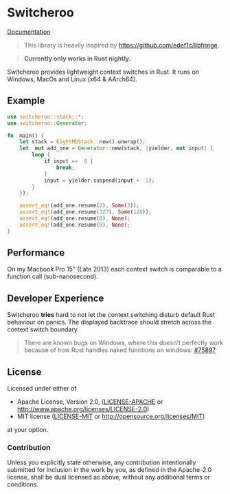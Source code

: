 # Switcheroo

[Documentation](https://docs.rs/switcheroo/0.1.1/switcheroo/)

> This library is heavily inspired by https://github.com/edef1c/libfringe.

> **Currently only works in Rust nightly.**

Switcheroo provides lightweight context switches in Rust. It runs on Windows, MacOs and Linux (x64 & AArch64).

## Example

```rust
use switcheroo::stack::*;
use switcheroo::Generator;

fn  main() {
    let stack = EightMbStack::new().unwrap();
    let  mut add_one = Generator::new(stack, |yielder, mut input| {
        loop {
            if input ==  0 {
                break;
            }
            input = yielder.suspend(input +  1);
        }
    });

    assert_eq!(add_one.resume(2), Some(3));
    assert_eq!(add_one.resume(127), Some(128));
    assert_eq!(add_one.resume(0), None);
    assert_eq!(add_one.resume(0), None);
}
```

## Performance

On my Macbook Pro 15" (Late 2013) each context switch is comparable to a function call (sub-nanosecond).

## Developer Experience

Switcheroo **tries** hard to not let the context switching disturb default Rust behaviour on panics. The displayed backtrace should stretch across the context switch boundary.

> There are known bugs on Windows, where this doesn't perfectly work because of how Rust handles naked functions on windows: [#75897](https://github.com/rust-lang/rust/issues/75897)

## License

Licensed under either of

- Apache License, Version 2.0, ([LICENSE-APACHE](LICENSE-APACHE) or http://www.apache.org/licenses/LICENSE-2.0)
- MIT license ([LICENSE-MIT](LICENSE-MIT) or http://opensource.org/licenses/MIT)

at your option.

### Contribution

Unless you explicitly state otherwise, any contribution intentionally
submitted for inclusion in the work by you, as defined in the Apache-2.0
license, shall be dual licensed as above, without any additional terms or
conditions.
